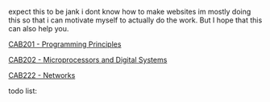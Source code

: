 expect this to be jank i dont know how to make websites
im mostly doing this so that i can motivate myself to actually do the work. But I hope that this can also help you.

[CAB201 - Programming Principles](https://shambp.github.io/QUT-IT-Study-Guide/CAB201)

[CAB202 - Microprocessors and Digital Systems](https://shambp.github.io/QUT-IT-Study-Guide/CAB202)

[CAB222 - Networks](https://shambp.github.io/QUT-IT-Study-Guide/CAB222)

todo list: